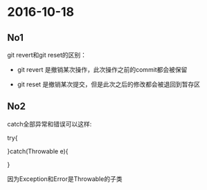# 2016-10-18

## No1

git revert和git reset的区别：

 - git revert 是撤销某次操作，此次操作之前的commit都会被保留

 - git reset 是撤销某次提交，但是此次之后的修改都会被退回到暂存区


## No2
 catch全部异常和错误可以这样:

try{

}catch(Throwable e){

}

因为Exception和Error是Throwable的子类
